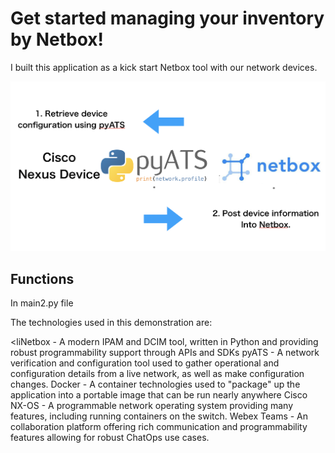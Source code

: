 # Get started managing your inventory by Netbox!
I built this application as a kick start Netbox tool with our network devices.

![GitHub Logo](mynetbox_slide.png)

## Functions
In main2.py file 

The technologies used in this demonstration are:

<liNetbox - A modern IPAM and DCIM tool, written in Python and providing robust programmability support through APIs and SDKs
pyATS - A network verification and configuration tool used to gather operational and configuration details from a live network, as well as make configuration changes.
Docker - A container technologies used to "package" up the application into a portable image that can be run nearly anywhere
Cisco NX-OS - A programmable network operating system providing many features, including running containers on the switch.
Webex Teams - An collaboration platform offering rich communication and programmability features allowing for robust ChatOps use cases.